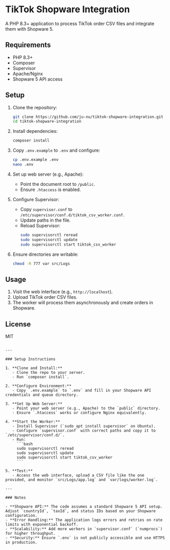 # TikTok Shopware Integration

A PHP 8.3+ application to process TikTok order CSV files and integrate them with Shopware 5.

## Requirements

- PHP 8.3+
- Composer
- Supervisor
- Apache/Nginx
- Shopware 5 API access

## Setup

1. Clone the repository:
   ```bash
   git clone https://github.com/ju-nu/tiktok-shopware-integration.git
   cd tiktok-shopware-integration
   ```

2. Install dependencies:
   ```bash
   composer install
   ```

3. Copy `.env.example` to `.env` and configure:
   ```bash
   cp .env.example .env
   nano .env
   ```

4. Set up web server (e.g., Apache):
   - Point the document root to `/public`.
   - Ensure `.htaccess` is enabled.

5. Configure Supervisor:
   - Copy `supervisor.conf` to `/etc/supervisor/conf.d/tiktok_csv_worker.conf`.
   - Update paths in the file.
   - Reload Supervisor:
     ```bash
     sudo supervisorctl reread
     sudo supervisorctl update
     sudo supervisorctl start tiktok_csv_worker
     ```

6. Ensure directories are writable:
   ```bash
   chmod -R 777 var src/Logs
   ```

## Usage

1. Visit the web interface (e.g., `http://localhost`).
2. Upload TikTok order CSV files.
3. The worker will process them asynchronously and create orders in Shopware.

## License

MIT
```

---

### Setup Instructions

1. **Clone and Install:**
   - Clone the repo to your server.
   - Run `composer install`.

2. **Configure Environment:**
   - Copy `.env.example` to `.env` and fill in your Shopware API credentials and queue directory.

3. **Set Up Web Server:**
   - Point your web server (e.g., Apache) to the `public` directory.
   - Ensure `.htaccess` works or configure Nginx equivalently.

4. **Start the Worker:**
   - Install Supervisor (`sudo apt install supervisor` on Ubuntu).
   - Configure `supervisor.conf` with correct paths and copy it to `/etc/supervisor/conf.d/`.
   - Run:
     ```bash
     sudo supervisorctl reread
     sudo supervisorctl update
     sudo supervisorctl start tiktok_csv_worker
     ```

5. **Test:**
   - Access the web interface, upload a CSV file like the one provided, and monitor `src/Logs/app.log` and `var/logs/worker.log`.

---

### Notes

- **Shopware API:** The code assumes a standard Shopware 5 API setup. Adjust `countryId`, `taxId`, and status IDs based on your Shopware configuration.
- **Error Handling:** The application logs errors and retries on rate limits with exponential backoff.
- **Scalability:** Add more workers in `supervisor.conf` (`numprocs`) for higher throughput.
- **Security:** Ensure `.env` is not publicly accessible and use HTTPS in production.
